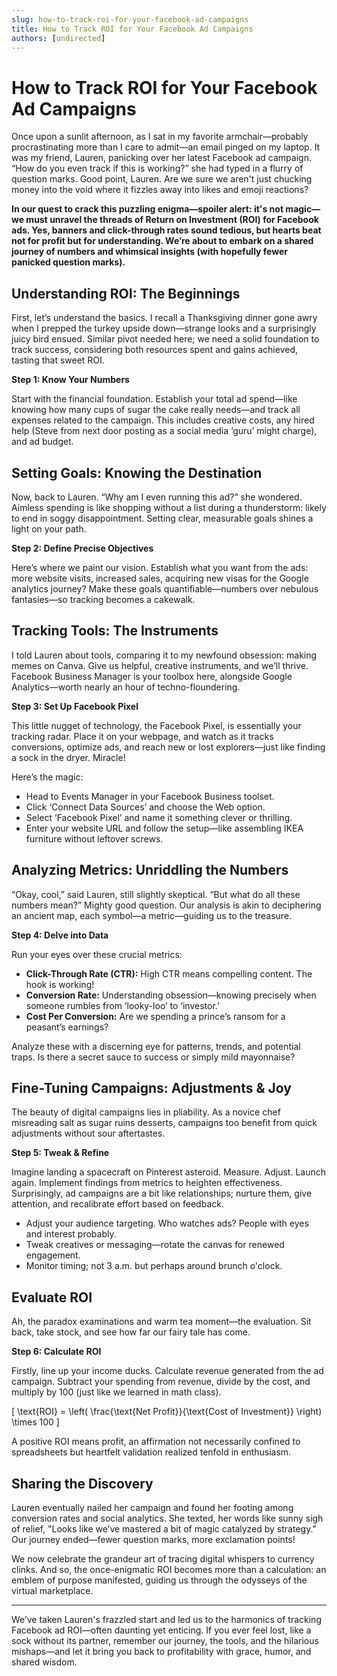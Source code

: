 ```yaml
---
slug: how-to-track-roi-for-your-facebook-ad-campaigns
title: How to Track ROI for Your Facebook Ad Campaigns
authors: [undirected]
---
```



# How to Track ROI for Your Facebook Ad Campaigns

Once upon a sunlit afternoon, as I sat in my favorite armchair—probably procrastinating more than I care to admit—an email pinged on my laptop. It was my friend, Lauren, panicking over her latest Facebook ad campaign. “How do you even track if this is working?” she had typed in a flurry of question marks. Good point, Lauren. Are we sure we aren't just chucking money into the void where it fizzles away into likes and emoji reactions? 

**In our quest to crack this puzzling enigma—spoiler alert: it's not magic—we must unravel the threads of Return on Investment (ROI) for Facebook ads. Yes, banners and click-through rates sound tedious, but hearts beat not for profit but for understanding. We’re about to embark on a shared journey of numbers and whimsical insights (with hopefully fewer panicked question marks).**

## Understanding ROI: The Beginnings

First, let’s understand the basics. I recall a Thanksgiving dinner gone awry when I prepped the turkey upside down—strange looks and a surprisingly juicy bird ensued. Similar pivot needed here; we need a solid foundation to track success, considering both resources spent and gains achieved, tasting that sweet ROI.

**Step 1: Know Your Numbers**

Start with the financial foundation. Establish your total ad spend—like knowing how many cups of sugar the cake really needs—and track all expenses related to the campaign. This includes creative costs, any hired help (Steve from next door posting as a social media ‘guru’ might charge), and ad budget.

## Setting Goals: Knowing the Destination

Now, back to Lauren. “Why am I even running this ad?” she wondered. Aimless spending is like shopping without a list during a thunderstorm: likely to end in soggy disappointment. Setting clear, measurable goals shines a light on your path.

**Step 2: Define Precise Objectives**

Here’s where we paint our vision. Establish what you want from the ads: more website visits, increased sales, acquiring new visas for the Google analytics journey? Make these goals quantifiable—numbers over nebulous fantasies—so tracking becomes a cakewalk.

## Tracking Tools: The Instruments

I told Lauren about tools, comparing it to my newfound obsession: making memes on Canva. Give us helpful, creative instruments, and we’ll thrive. Facebook Business Manager is your toolbox here, alongside Google Analytics—worth nearly an hour of techno-floundering.

**Step 3: Set Up Facebook Pixel**

This little nugget of technology, the Facebook Pixel, is essentially your tracking radar. Place it on your webpage, and watch as it tracks conversions, optimize ads, and reach new or lost explorers—just like finding a sock in the dryer. Miracle!

Here’s the magic:

- Head to Events Manager in your Facebook Business toolset.
- Click ‘Connect Data Sources’ and choose the Web option.
- Select ‘Facebook Pixel’ and name it something clever or thrilling. 
- Enter your website URL and follow the setup—like assembling IKEA furniture without leftover screws.

## Analyzing Metrics: Unriddling the Numbers

“Okay, cool,” said Lauren, still slightly skeptical. “But what do all these numbers mean?” Mighty good question. Our analysis is akin to deciphering an ancient map, each symbol—a metric—guiding us to the treasure.

**Step 4: Delve into Data**

Run your eyes over these crucial metrics:

- **Click-Through Rate (CTR):** High CTR means compelling content. The hook is working! 
- **Conversion Rate:** Understanding obsession—knowing precisely when someone rumbles from ‘looky-loo’ to ‘investor.’
- **Cost Per Conversion:** Are we spending a prince’s ransom for a peasant’s earnings?

Analyze these with a discerning eye for patterns, trends, and potential traps. Is there a secret sauce to success or simply mild mayonnaise?

## Fine-Tuning Campaigns: Adjustments & Joy

The beauty of digital campaigns lies in pliability. As a novice chef misreading salt as sugar ruins desserts, campaigns too benefit from quick adjustments without sour aftertastes.

**Step 5: Tweak & Refine**

Imagine landing a spacecraft on Pinterest asteroid. Measure. Adjust. Launch again. Implement findings from metrics to heighten effectiveness. Surprisingly, ad campaigns are a bit like relationships; nurture them, give attention, and recalibrate effort based on feedback.

- Adjust your audience targeting. Who watches ads? People with eyes and interest probably.
- Tweak creatives or messaging—rotate the canvas for renewed engagement.
- Monitor timing; not 3 a.m. but perhaps around brunch o'clock.

## Evaluate ROI

Ah, the paradox examinations and warm tea moment—the evaluation. Sit back, take stock, and see how far our fairy tale has come.

**Step 6: Calculate ROI**

Firstly, line up your income ducks. Calculate revenue generated from the ad campaign. Subtract your spending from revenue, divide by the cost, and multiply by 100 (just like we learned in math class). 

\[ \text{ROI} = \left( \frac{\text{Net Profit}}{\text{Cost of Investment}} \right) \times 100 \]

A positive ROI means profit, an affirmation not necessarily confined to spreadsheets but heartfelt validation realized tenfold in enthusiasm.

## Sharing the Discovery

Lauren eventually nailed her campaign and found her footing among conversion rates and social analytics. She texted, her words like sunny sigh of relief, "Looks like we’ve mastered a bit of magic catalyzed by strategy." Our journey ended—fewer question marks, more exclamation points!

We now celebrate the grandeur art of tracing digital whispers to currency clinks. And so, the once-enigmatic ROI becomes more than a calculation: an emblem of purpose manifested, guiding us through the odysseys of the virtual marketplace.

---
We’ve taken Lauren's frazzled start and led us to the harmonics of tracking Facebook ad ROI—often daunting yet enticing. If you ever feel lost, like a sock without its partner, remember our journey, the tools, and the hilarious mishaps—and let it bring you back to profitability with grace, humor, and shared wisdom.